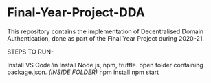 # Final-Year-Project-DDA
This repository contains the implementation of Decentralised Domain Authentication, done as part of the Final Year Project during 2020-21.


STEPS TO RUN-

Install VS Code.\n
Install Node js, npm, truffle.
open folder containing package.json.
_(INSIDE FOLDER)_ 
npm install
npm start                  
